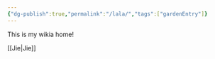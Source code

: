 ```yaml
---
{"dg-publish":true,"permalink":"/lala/","tags":["gardenEntry"]}
---
```


This is my wikia home!

[[Jie\|Jie]]